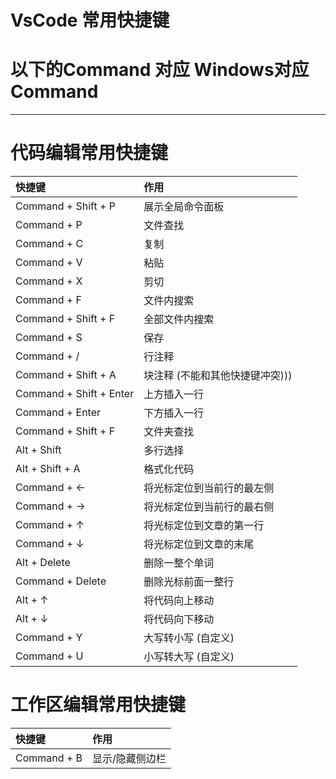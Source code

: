 # VsCode 常用快捷键

# 以下的Command 对应 Windows对应Command

-----

# 代码编辑常用快捷键

|快捷键|作用|
|:---|:---|
|Command + Shift + P| 展示全局命令面板|
|Command + P|文件查找|
|Command + C|复制|
|Command + V|粘贴|
|Command + X|剪切|
|Command + F|文件内搜索|
|Command + Shift + F|全部文件内搜索|
|Command + S|保存|
|Command + /|行注释|
|Command + Shift + A|块注释 (不能和其他快捷键冲突)))|
|Command + Shift + Enter|上方插入一行|
|Command + Enter|下方插入一行|
|Command + Shift + F|文件夹查找|
|Alt + Shift|多行选择|
|Alt + Shift + A|格式化代码|
|Command + ←|将光标定位到当前行的最左侧|
|Command + →|将光标定位到当前行的最右侧|
|Command + ↑|将光标定位到文章的第一行|
|Command + ↓|将光标定位到文章的末尾|
|Alt + Delete|删除一整个单词|
|Command + Delete|删除光标前面一整行|
|Alt + ↑|将代码向上移动|
|Alt + ↓|将代码向下移动|
|Command + Y|大写转小写 (自定义)|
|Command + U|小写转大写 (自定义)|

# 工作区编辑常用快捷键

|快捷键|作用|
|:---|:---|
|Command + B| 显示/隐藏侧边栏|
